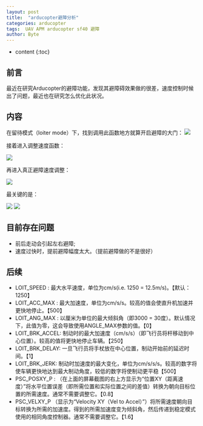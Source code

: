 ```yaml
---
layout: post
title:  "arducopter避障分析"
categories: arducopter
tags:  UAV APM arducopter sf40 避障  
author: Byte
---
```


* content
{:toc}


## 前言

最近在研究Arducopter的避障功能，发现其避障碍效果做的很差，速度控制时候出了问题，最近也在研究怎么优化此状况。

##  内容
在留待模式（loiter mode）下，找到调用此函数地方就算开启避障的大门：
<img src="https://raw.githubusercontent.com/GKbytes/gkbytes.github.io/master/photos/Loiter_adjust_velocity.png"  >

接着进入调整速度函数：

<img src="https://raw.githubusercontent.com/GKbytes/gkbytes.github.io/master/photos/adjust_velocity.png"  >

再进入真正避障速度调整：

<img src="https://raw.githubusercontent.com/GKbytes/gkbytes.github.io/master/photos/adjust_velocity_p.png"  >

最关键的是：

<img src="https://raw.githubusercontent.com/GKbytes/gkbytes.github.io/master/photos/1.png" >
<img src="https://raw.githubusercontent.com/GKbytes/gkbytes.github.io/master/photos/2.png"  >

## 目前存在问题
* 前后走动会引起左右避障;
* 速度过快时，提前避障幅度太大。（提前避障做的不是很好）


## 后续
* LOIT_SPEED : 最大水平速度，单位为cm/s(i.e. 1250 = 12.5m/s)。【默认：1250】
* LOIT_ACC_MAX : 最大加速度，单位为cm/s/s。较高的值会使直升机加速并更快地停止。【500】
* LOIT_ANG_MAX : 以厘米为单位的最大倾斜角（即3000 = 30度）。默认情况下，此值为零，这会导致使用ANGLE_MAX参数的值。【0】
* LOIT_BRK_ACCEL: 制动时的最大加速度（cm/s/s）（即飞行员将杆移动到中心位置）。较高的值将更快地停止车辆。【250】
* LOIT_BRK_DELAY: 一旦飞行员将手杖放在中心位置，制动开始前的延迟时间。【1】
* LOIT_BRK_JERK: 制动时加速度的最大变化，单位为cm/s/s/s。较高的数字将使车辆更快地达到最大制动角度，较低的数字将使制动更平稳【500】
* PSC_POSXY_P : （在上面的屏幕截图的右上方显示为“位置XY（距离速度）”将水平位置误差（即所需位置和实际位置之间的差值）转换为朝向目标位置的所需速度。通常不需要调整它。【0.8】
* PSC_VELXY_P  （显示为“Velocity XY（Vel to Accel）”）将所需速度朝向目标转换为所需的加速度。得到的所需加速度变为倾斜角，然后传递到稳定模式使用的相同角度控制器。通常不需要调整它。【1.6】
